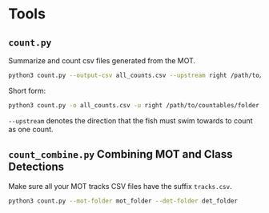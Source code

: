 # Tools

## `count.py`

Summarize and count csv files generated from the MOT.

```bash
python3 count.py --output-csv all_counts.csv --upstream right /path/to/countables/folder
```
Short form:
```bash
python3 count.py -o all_counts.csv -u right /path/to/countables/folder
```

`--upstream` denotes the direction that the fish must swim towards to count
as one count.

## `count_combine.py` Combining MOT and Class Detections

Make sure all your MOT tracks CSV files have the suffix `tracks.csv`.
```bash
python3 count.py --mot-folder mot_folder --det-folder det_folder
```

